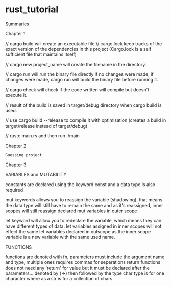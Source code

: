 # rust_tutorial

Summaries

Chapter 1 

// cargo build will create an executable file
// cargo.lock keep tracks of the exact version of the dependencies in this project (Cargo.lock is a self sufficient file that maintains itself)

// cargo new project_name will create the filename in the directory.

// cargo run will run the binary file directly if no changes were made, if changes were made, cargo run will build the binary file before running it. 

// cargo check will check if the code written will compile but doesn't execute it. 

// result of the build is saved in target/debug directory when cargo build is used. 

// use cargo build --release to compile it with optimisation (creates a build in target/release instead of target/debug)

// rustc main.rs and then run ./main


 Chapter 2

    Guessing project 


 Chapter 3 

 VARIABLES and MUTABILITY
 
 constants are declared using the keyword const and a data type is also required 

 mut keywords allows you to reassign the variable (shadowing), that means the data type will still have to remain the same and as it's reassigned, inner scopes will still reassign declared mut variables in outer scope 

 let keyword will allow you to redeclare the variable, which means they can have different types of data. let variables assigned in inner scopes will not effect the same let variables declared in outscope as the inner scope variable is a new variable with the same used name. 

 FUNCTIONS 
 
 functions are denoted with fn, parameters must include the argument name and type, multiple ones requires commas for seperations 
 return functions does not need any 'return' for value but it must be declared after the parameters... denoted by (->) then followed by the type
 char type is for one character where as a str is for a collection of chars